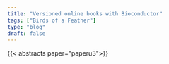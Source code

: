 ```yaml
---
title: "Versioned online books with Bioconductor"
tags: ["Birds of a Feather"]
type: "blog"
draft: false
---
```


{{< abstracts paper="paperu3">}}


